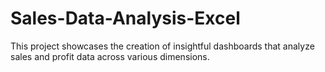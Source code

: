 # Sales-Data-Analysis-Excel
This project showcases the creation of insightful dashboards that analyze sales and profit data across various dimensions. 
